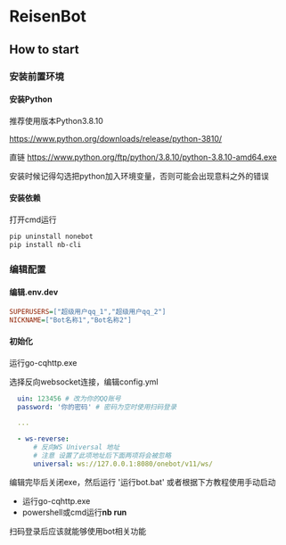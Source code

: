 # ReisenBot

## How to start

### 安装前置环境

#### 安装Python

推荐使用版本Python3.8.10

https://www.python.org/downloads/release/python-3810/

直链 https://www.python.org/ftp/python/3.8.10/python-3.8.10-amd64.exe

安装时候记得勾选把python加入环境变量，否则可能会出现意料之外的错误
#### 安装依赖

打开cmd运行

```sh
pip uninstall nonebot
pip install nb-cli
```
### 编辑配置

#### 编辑.env.dev
```cfg
SUPERUSERS=["超级用户qq_1","超级用户qq_2"]
NICKNAME=["Bot名称1","Bot名称2"]
```
#### 初始化

运行go-cqhttp.exe

选择反向websocket连接，编辑config.yml

```yml
  uin: 123456 # 改为你的QQ账号
  password: '你的密码' # 密码为空时使用扫码登录

  ...

  - ws-reverse:
      # 反向WS Universal 地址
      # 注意 设置了此项地址后下面两项将会被忽略
      universal: ws://127.0.0.1:8080/onebot/v11/ws/
```

编辑完毕后关闭exe，然后运行 '运行bot.bat' 或者根据下方教程使用手动启动

- 运行go-cqhttp.exe
- powershell或cmd运行**nb run**

扫码登录后应该就能够使用bot相关功能


